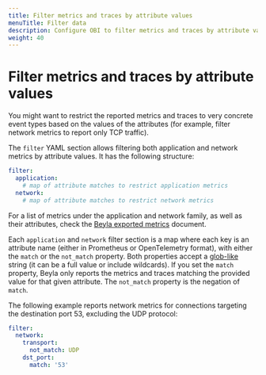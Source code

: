 ```yaml
---
title: Filter metrics and traces by attribute values
menuTitle: Filter data
description: Configure OBI to filter metrics and traces by attribute values.
weight: 40
---
```


# Filter metrics and traces by attribute values

You might want to restrict the reported metrics and traces to very concrete
event types based on the values of the attributes (for example, filter network
metrics to report only TCP traffic).

The `filter` YAML section allows filtering both application and network metrics
by attribute values. It has the following structure:

```yaml
filter:
  application:
    # map of attribute matches to restrict application metrics
  network:
    # map of attribute matches to restrict network metrics
```

For a list of metrics under the application and network family, as well as their
attributes, check the [Beyla exported metrics](../../metrics/) document.

Each `application` and `network` filter section is a map where each key is an
attribute name (either in Prometheus or OpenTelemetry format), with either the
`match` or the `not_match` property. Both properties accept a
[glob-like](https://github.com/gobwas/glob) string (it can be a full value or
include wildcards). If you set the `match` property, Beyla only reports the
metrics and traces matching the provided value for that given attribute. The
`not_match` property is the negation of `match`.

The following example reports network metrics for connections targeting the
destination port 53, excluding the UDP protocol:

```yaml
filter:
  network:
    transport:
      not_match: UDP
    dst_port:
      match: '53'
```
